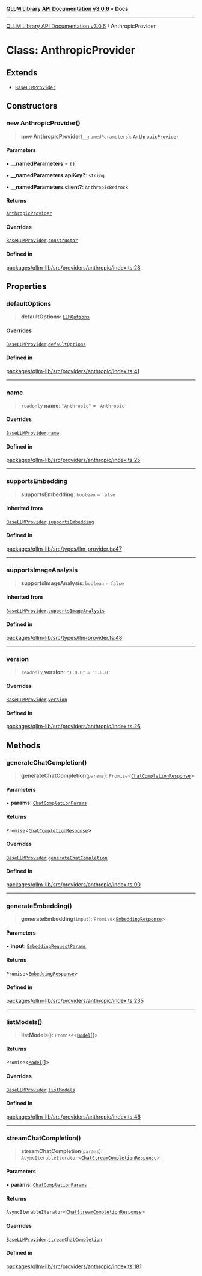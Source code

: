 [**QLLM Library API Documentation v3.0.6**](../README.md) • **Docs**

***

[QLLM Library API Documentation v3.0.6](../globals.md) / AnthropicProvider

# Class: AnthropicProvider

## Extends

- [`BaseLLMProvider`](BaseLLMProvider.md)

## Constructors

### new AnthropicProvider()

> **new AnthropicProvider**(`__namedParameters`): [`AnthropicProvider`](AnthropicProvider.md)

#### Parameters

• **\_\_namedParameters** = `{}`

• **\_\_namedParameters.apiKey?**: `string`

• **\_\_namedParameters.client?**: `AnthropicBedrock`

#### Returns

[`AnthropicProvider`](AnthropicProvider.md)

#### Overrides

[`BaseLLMProvider`](BaseLLMProvider.md).[`constructor`](BaseLLMProvider.md#constructors)

#### Defined in

[packages/qllm-lib/src/providers/anthropic/index.ts:28](https://github.com/quantalogic/qllm/blob/b15a3aa4af263bce36ea091a0f29bf1255b95497/packages/qllm-lib/src/providers/anthropic/index.ts#L28)

## Properties

### defaultOptions

> **defaultOptions**: [`LLMOptions`](../interfaces/LLMOptions.md)

#### Overrides

[`BaseLLMProvider`](BaseLLMProvider.md).[`defaultOptions`](BaseLLMProvider.md#defaultoptions)

#### Defined in

[packages/qllm-lib/src/providers/anthropic/index.ts:41](https://github.com/quantalogic/qllm/blob/b15a3aa4af263bce36ea091a0f29bf1255b95497/packages/qllm-lib/src/providers/anthropic/index.ts#L41)

***

### name

> `readonly` **name**: `"Anthropic"` = `'Anthropic'`

#### Overrides

[`BaseLLMProvider`](BaseLLMProvider.md).[`name`](BaseLLMProvider.md#name)

#### Defined in

[packages/qllm-lib/src/providers/anthropic/index.ts:25](https://github.com/quantalogic/qllm/blob/b15a3aa4af263bce36ea091a0f29bf1255b95497/packages/qllm-lib/src/providers/anthropic/index.ts#L25)

***

### supportsEmbedding

> **supportsEmbedding**: `boolean` = `false`

#### Inherited from

[`BaseLLMProvider`](BaseLLMProvider.md).[`supportsEmbedding`](BaseLLMProvider.md#supportsembedding)

#### Defined in

[packages/qllm-lib/src/types/llm-provider.ts:47](https://github.com/quantalogic/qllm/blob/b15a3aa4af263bce36ea091a0f29bf1255b95497/packages/qllm-lib/src/types/llm-provider.ts#L47)

***

### supportsImageAnalysis

> **supportsImageAnalysis**: `boolean` = `false`

#### Inherited from

[`BaseLLMProvider`](BaseLLMProvider.md).[`supportsImageAnalysis`](BaseLLMProvider.md#supportsimageanalysis)

#### Defined in

[packages/qllm-lib/src/types/llm-provider.ts:48](https://github.com/quantalogic/qllm/blob/b15a3aa4af263bce36ea091a0f29bf1255b95497/packages/qllm-lib/src/types/llm-provider.ts#L48)

***

### version

> `readonly` **version**: `"1.0.0"` = `'1.0.0'`

#### Overrides

[`BaseLLMProvider`](BaseLLMProvider.md).[`version`](BaseLLMProvider.md#version)

#### Defined in

[packages/qllm-lib/src/providers/anthropic/index.ts:26](https://github.com/quantalogic/qllm/blob/b15a3aa4af263bce36ea091a0f29bf1255b95497/packages/qllm-lib/src/providers/anthropic/index.ts#L26)

## Methods

### generateChatCompletion()

> **generateChatCompletion**(`params`): `Promise`\<[`ChatCompletionResponse`](../type-aliases/ChatCompletionResponse.md)\>

#### Parameters

• **params**: [`ChatCompletionParams`](../type-aliases/ChatCompletionParams.md)

#### Returns

`Promise`\<[`ChatCompletionResponse`](../type-aliases/ChatCompletionResponse.md)\>

#### Overrides

[`BaseLLMProvider`](BaseLLMProvider.md).[`generateChatCompletion`](BaseLLMProvider.md#generatechatcompletion)

#### Defined in

[packages/qllm-lib/src/providers/anthropic/index.ts:90](https://github.com/quantalogic/qllm/blob/b15a3aa4af263bce36ea091a0f29bf1255b95497/packages/qllm-lib/src/providers/anthropic/index.ts#L90)

***

### generateEmbedding()

> **generateEmbedding**(`input`): `Promise`\<[`EmbeddingResponse`](../type-aliases/EmbeddingResponse.md)\>

#### Parameters

• **input**: [`EmbeddingRequestParams`](../type-aliases/EmbeddingRequestParams.md)

#### Returns

`Promise`\<[`EmbeddingResponse`](../type-aliases/EmbeddingResponse.md)\>

#### Defined in

[packages/qllm-lib/src/providers/anthropic/index.ts:235](https://github.com/quantalogic/qllm/blob/b15a3aa4af263bce36ea091a0f29bf1255b95497/packages/qllm-lib/src/providers/anthropic/index.ts#L235)

***

### listModels()

> **listModels**(): `Promise`\<[`Model`](../type-aliases/Model.md)[]\>

#### Returns

`Promise`\<[`Model`](../type-aliases/Model.md)[]\>

#### Overrides

[`BaseLLMProvider`](BaseLLMProvider.md).[`listModels`](BaseLLMProvider.md#listmodels)

#### Defined in

[packages/qllm-lib/src/providers/anthropic/index.ts:46](https://github.com/quantalogic/qllm/blob/b15a3aa4af263bce36ea091a0f29bf1255b95497/packages/qllm-lib/src/providers/anthropic/index.ts#L46)

***

### streamChatCompletion()

> **streamChatCompletion**(`params`): `AsyncIterableIterator`\<[`ChatStreamCompletionResponse`](../type-aliases/ChatStreamCompletionResponse.md)\>

#### Parameters

• **params**: [`ChatCompletionParams`](../type-aliases/ChatCompletionParams.md)

#### Returns

`AsyncIterableIterator`\<[`ChatStreamCompletionResponse`](../type-aliases/ChatStreamCompletionResponse.md)\>

#### Overrides

[`BaseLLMProvider`](BaseLLMProvider.md).[`streamChatCompletion`](BaseLLMProvider.md#streamchatcompletion)

#### Defined in

[packages/qllm-lib/src/providers/anthropic/index.ts:181](https://github.com/quantalogic/qllm/blob/b15a3aa4af263bce36ea091a0f29bf1255b95497/packages/qllm-lib/src/providers/anthropic/index.ts#L181)
